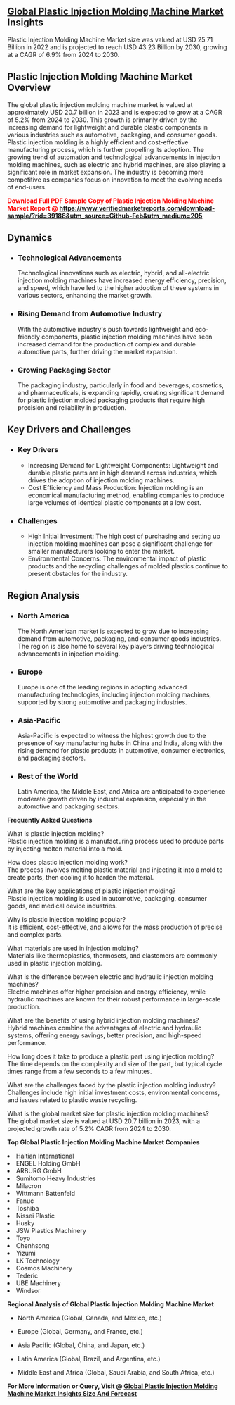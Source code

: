<h2><a href="https://www.verifiedmarketreports.com/download-sample/?rid=39188&amp;utm_source=Github&amp;utm_medium=205" target="_blank">Global Plastic Injection Molding Machine Market</a> Insights</h2><p>Plastic Injection Molding Machine Market size was valued at USD 25.71 Billion in 2022 and is projected to reach USD 43.23 Billion by 2030, growing at a CAGR of 6.9% from 2024 to 2030.</p><p> <h2>Plastic Injection Molding Machine Market Overview</h2> <p>The global plastic injection molding machine market is valued at approximately USD 20.7 billion in 2023 and is expected to grow at a CAGR of 5.2% from 2024 to 2030. This growth is primarily driven by the increasing demand for lightweight and durable plastic components in various industries such as automotive, packaging, and consumer goods. Plastic injection molding is a highly efficient and cost-effective manufacturing process, which is further propelling its adoption. The growing trend of automation and technological advancements in injection molding machines, such as electric and hybrid machines, are also playing a significant role in market expansion. The industry is becoming more competitive as companies focus on innovation to meet the evolving needs of end-users.</p> <p><strong><p><span class=""><span style="color: #ff0000;"><strong>Download Full PDF Sample Copy of Plastic Injection Molding Machine Market Report</strong> @ </span><a href="https://www.verifiedmarketreports.com/download-sample/?rid=39188&amp;utm_source=Github-Feb&amp;utm_medium=205" target="_blank">https://www.verifiedmarketreports.com/download-sample/?rid=39188&amp;utm_source=Github-Feb&amp;utm_medium=205</a></span></p></strong></p> <h2>Dynamics</h2> <ul> <li><h3>Technological Advancements</h3>Technological innovations such as electric, hybrid, and all-electric injection molding machines have increased energy efficiency, precision, and speed, which have led to the higher adoption of these systems in various sectors, enhancing the market growth.</li> <li><h3>Rising Demand from Automotive Industry</h3>With the automotive industry's push towards lightweight and eco-friendly components, plastic injection molding machines have seen increased demand for the production of complex and durable automotive parts, further driving the market expansion.</li> <li><h3>Growing Packaging Sector</h3>The packaging industry, particularly in food and beverages, cosmetics, and pharmaceuticals, is expanding rapidly, creating significant demand for plastic injection molded packaging products that require high precision and reliability in production.</li> </ul> <h2>Key Drivers and Challenges</h2> <ul> <li><h3>Key Drivers</h3> <ul> <li>Increasing Demand for Lightweight Components: Lightweight and durable plastic parts are in high demand across industries, which drives the adoption of injection molding machines.</li> <li>Cost Efficiency and Mass Production: Injection molding is an economical manufacturing method, enabling companies to produce large volumes of identical plastic components at a low cost.</li> </ul> </li> <li><h3>Challenges</h3> <ul> <li>High Initial Investment: The high cost of purchasing and setting up injection molding machines can pose a significant challenge for smaller manufacturers looking to enter the market.</li> <li>Environmental Concerns: The environmental impact of plastic products and the recycling challenges of molded plastics continue to present obstacles for the industry.</li> </ul> </li> </ul> <h2>Region Analysis</h2> <ul> <li><h3>North America</h3>The North American market is expected to grow due to increasing demand from automotive, packaging, and consumer goods industries. The region is also home to several key players driving technological advancements in injection molding.</li> <li><h3>Europe</h3>Europe is one of the leading regions in adopting advanced manufacturing technologies, including injection molding machines, supported by strong automotive and packaging industries.</li> <li><h3>Asia-Pacific</h3>Asia-Pacific is expected to witness the highest growth due to the presence of key manufacturing hubs in China and India, along with the rising demand for plastic products in automotive, consumer electronics, and packaging sectors.</li> <li><h3>Rest of the World</h3>Latin America, the Middle East, and Africa are anticipated to experience moderate growth driven by industrial expansion, especially in the automotive and packaging sectors.</li> </ul> <p><strong>Frequently Asked Questions</strong></p> <p>What is plastic injection molding? <br>Plastic injection molding is a manufacturing process used to produce parts by injecting molten material into a mold.</p> <p>How does plastic injection molding work? <br>The process involves melting plastic material and injecting it into a mold to create parts, then cooling it to harden the material.</p> <p>What are the key applications of plastic injection molding? <br>Plastic injection molding is used in automotive, packaging, consumer goods, and medical device industries.</p> <p>Why is plastic injection molding popular? <br>It is efficient, cost-effective, and allows for the mass production of precise and complex parts.</p> <p>What materials are used in injection molding? <br>Materials like thermoplastics, thermosets, and elastomers are commonly used in plastic injection molding.</p> <p>What is the difference between electric and hydraulic injection molding machines? <br>Electric machines offer higher precision and energy efficiency, while hydraulic machines are known for their robust performance in large-scale production.</p> <p>What are the benefits of using hybrid injection molding machines? <br>Hybrid machines combine the advantages of electric and hydraulic systems, offering energy savings, better precision, and high-speed performance.</p> <p>How long does it take to produce a plastic part using injection molding? <br>The time depends on the complexity and size of the part, but typical cycle times range from a few seconds to a few minutes.</p> <p>What are the challenges faced by the plastic injection molding industry? <br>Challenges include high initial investment costs, environmental concerns, and issues related to plastic waste recycling.</p> <p>What is the global market size for plastic injection molding machines? <br>The global market size is valued at USD 20.7 billion in 2023, with a projected growth rate of 5.2% CAGR from 2024 to 2030.</p> </p><p><strong>Top Global Plastic Injection Molding Machine Market Companies</strong></p><div data-test-id=""><p><li>Haitian International</li><li> ENGEL Holding GmbH</li><li> ARBURG GmbH</li><li> Sumitomo Heavy Industries</li><li> Milacron</li><li> Wittmann Battenfeld</li><li> Fanuc</li><li> Toshiba</li><li> Nissei Plastic</li><li> Husky</li><li> JSW Plastics Machinery</li><li> Toyo</li><li> Chenhsong</li><li> Yizumi</li><li> LK Technology</li><li> Cosmos Machinery</li><li> Tederic</li><li> UBE Machinery</li><li> Windsor</li></p><div><strong>Regional Analysis of&nbsp;Global Plastic Injection Molding Machine Market</strong></div><ul><li dir="ltr"><p dir="ltr">North America&nbsp;(Global, Canada, and Mexico, etc.)</p></li><li dir="ltr"><p dir="ltr">Europe (Global, Germany, and France, etc.)</p></li><li dir="ltr"><p dir="ltr">Asia Pacific&nbsp;(Global, China, and Japan, etc.)</p></li><li dir="ltr"><p dir="ltr">Latin America&nbsp;(Global, Brazil, and Argentina, etc.)</p></li><li dir="ltr">Middle East and Africa&nbsp;(Global, Saudi Arabia, and South Africa, etc.)</li></ul><p><strong>For More Information or Query, Visit @&nbsp;</strong><strong><a href="https://www.verifiedmarketreports.com/product/global-plastic-injection-molding-machine-market-2019-by-manufacturers-regions-type-and-application-forecast-to-2024/?utm_source=Github&amp;utm_medium=205" target="_blank">Global Plastic Injection Molding Machine Market Insights Size And Forecast</a></strong></p></div>

